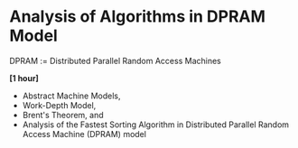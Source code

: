 # Analysis of Algorithms in DPRAM Model

DPRAM := Distributed Parallel Random Access Machines

**[1 hour]** 

- Abstract Machine Models, 
- Work-Depth Model, 
- Brent's Theorem, and 
- Analysis of the Fastest Sorting Algorithm in Distributed Parallel Random Access Machine (DPRAM) model

